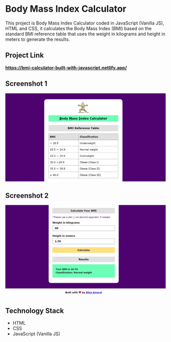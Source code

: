 # Body Mass Index Calculator

This project is Body Mass Index Calculator coded in JavaScript (Vanilla JS), HTML and CSS, it calculates the Body Mass Index (BMI) based on the standard BMI reference table that uses the weight in kilograms and height in meters to generate the results.

## Project Link

**https://bmi-calculator-built-with-javascript.netlify.app/**

## Screenshot 1

![Screenshot](assets/img/Screenshot_1.jpg)

## Screenshot 2

![Screenshot](assets/img/Screenshot_2.jpg)

## Technology Stack

+ HTML
+ CSS
+ JavaScript (Vanilla JS)
